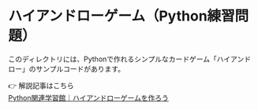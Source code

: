 # ハイアンドローゲーム（Python練習問題）

このディレクトリには、Pythonで作れるシンプルなカードゲーム「ハイアンドロー」のサンプルコードがあります。

👉 解説記事はこちら  
[Python関連学習館｜ハイアンドローゲームを作ろう](https://programming-mondai.com/top/python_top/l2-s1)
